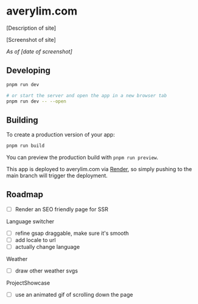 # averylim.com

[Description of site]

[Screenshot of site]

_As of [date of screenshot]_

## Developing

```bash
pnpm run dev

# or start the server and open the app in a new browser tab
pnpm run dev -- --open
```

## Building

To create a production version of your app:

```bash
pnpm run build
```

You can preview the production build with `pnpm run preview`.

This app is deployed to averylim.com via [Render](todo-add-url), so simply pushing to the main branch will trigger the deployment.

## Roadmap

- [ ] Render an SEO friendly page for SSR

Language switcher

- [ ] refine gsap draggable, make sure it's smooth
- [ ] add locale to url
- [ ] actually change language

Weather

- [ ] draw other weather svgs

ProjectShowcase

- [ ] use an animated gif of scrolling down the page

